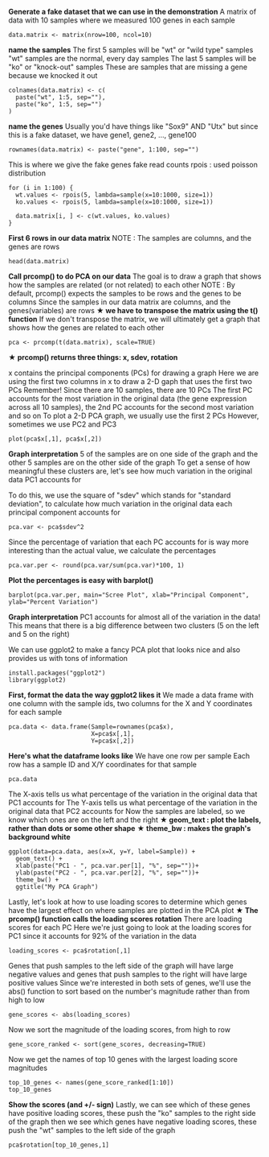 **Generate a fake dataset that we can use in the demonstration**
A matrix of data with 10 samples where we measured 100 genes in each sample

```{r}
data.matrix <- matrix(nrow=100, ncol=10)
```

**name the samples**
The first 5 samples will be "wt" or "wild type" samples
"wt" samples are the normal, every day samples
The last 5 samples will be "ko" or "knock-out" samples
These are samples that are missing a gene because we knocked it out

```{r}
colnames(data.matrix) <- c(
  paste("wt", 1:5, sep=""),
  paste("ko", 1:5, sep="")
)
```

**name the genes**
Usually you'd have things like "Sox9" AND "Utx"
but since this is a fake dataset, we have gene1, gene2, ..., gene100

```{r}
rownames(data.matrix) <- paste("gene", 1:100, sep="")
```

This is where we give the fake genes fake read counts
rpois : used poisson distribution

```{r}
for (i in 1:100) {
  wt.values <- rpois(5, lambda=sample(x=10:1000, size=1))
  ko.values <- rpois(5, lambda=sample(x=10:1000, size=1))
  
  data.matrix[i, ] <- c(wt.values, ko.values)
}
```

**First 6 rows in our data matrix**
NOTE : The samples are columns, and the genes are rows

```{r}
head(data.matrix)
```

**Call prcomp() to do PCA on our data**
The goal is to draw a graph that shows how the samples are related (or not related) to each other
NOTE : By default, prcomp() expects the samples to be rows and the genes to be columns
Since the samples in our data matrix are columns, and the genes(variables) are rows
**★ we have to transpose the matrix using the t() function**
If we don't transpose the matrix,
we will ultimately get a graph that shows how the genes are related to each other

```{r}
pca <- prcomp(t(data.matrix), scale=TRUE)
```

**★ prcomp() returns three things: x, sdev, rotation**

x contains the principal components (PCs) for drawing a graph
Here we are using the first two columns in x to draw a 2-D gaph that uses the first two PCs
Remember! Since there are 10 samples, there are 10 PCs
The first PC accounts for the most variation in the original data
(the gene expression across all 10 samples),
the 2nd PC accounts for the second most variation and so on
To plot a 2-D PCA graph, we usually use the first 2 PCs
However, sometimes we use PC2 and PC3

```{r}
plot(pca$x[,1], pca$x[,2])
```

**Graph interpretation**
5 of the samples are on one side of the graph
and the other 5 samples are on the other side of the graph
To get a sense of how meaningful these clusters are,
let's see how much variation in the original data PC1 accounts for

To do this, we use the square of "sdev"
which stands for "standard deviation",
to calculate how much variation in the original data each principal component accounts for

```{r}
pca.var <- pca$sdev^2
```

Since the percentage of variation that each PC accounts for is way more interesting
than the actual value, we calculate the percentages

```{r}
pca.var.per <- round(pca.var/sum(pca.var)*100, 1)
```

**Plot the percentages is easy with barplot()**

```{r}
barplot(pca.var.per, main="Scree Plot", xlab="Principal Component", ylab="Percent Variation")
```

**Graph interpretation**
PC1 accounts for almost all of the variation in the data!
This means that there is a big difference between two clusters
(5 on the left and 5 on the right)

We can use ggplot2 to make a fancy PCA plot that looks nice
and also provides us with tons of information

```{r}
install.packages("ggplot2")
library(ggplot2)
```

**First, format the data the way ggplot2 likes it**
We made a data frame with one column with the sample ids,
two columns for the X and Y coordinates for each sample

```{r}
pca.data <- data.frame(Sample=rownames(pca$x),
                       X=pca$x[,1],
                       Y=pca$x[,2])
```

**Here's what the dataframe looks like**
We have one row per sample
Each row has a sample ID and X/Y coordinates for that sample

```{r}
pca.data
```

The X-axis tells us what percentage of the variation in the original data that PC1 accounts for
The Y-axis tells us what percentage of the variation in the original data that PC2 accounts for
Now the samples are labeled, so we know which ones are on the left and the right
**★ geom_text : plot the labels, rather than dots or some other shape**
**★ theme_bw : makes the graph's background white**

```{r}
ggplot(data=pca.data, aes(x=X, y=Y, label=Sample)) +
  geom_text() +
  xlab(paste("PC1 - ", pca.var.per[1], "%", sep=""))+
  ylab(paste("PC2 - ", pca.var.per[2], "%", sep=""))+
  theme_bw() +
  ggtitle("My PCA Graph")
```

Lastly, let's look at how to use loading scores to determine
which genes have the largest effect on where samples are plotted in the PCA plot
**★ The prcomp() function calls the loading scores rotation**
There are loading scores for each PC
Here we're just going to look at the loading scores for PC1
since it accounts for 92% of the variation in the data

```{r}
loading_scores <- pca$rotation[,1]
```

Genes that push samples to the left side of the graph will have large negative values
and genes that push samples to the right will have large positive values
Since we're interested in both sets of genes,
we'll use the abs() function to sort based on the number's magnitude rather than from high to low

```{r}
gene_scores <- abs(loading_scores)
```

Now we sort the magnitude of the loading scores, from high to row

```{r}
gene_score_ranked <- sort(gene_scores, decreasing=TRUE)
```

Now we get the names of top 10 genes with the largest loading score magnitudes

```{r}
top_10_genes <- names(gene_score_ranked[1:10])
top_10_genes
```

**Show the scores (and +/- sign)**
Lastly, we can see which of these genes have positive loading scores, these push the "ko" samples to the right side of the graph
then we see which genes have negative loading scores, these push the "wt" samples to the left side of the graph

```{r}
pca$rotation[top_10_genes,1]
```
